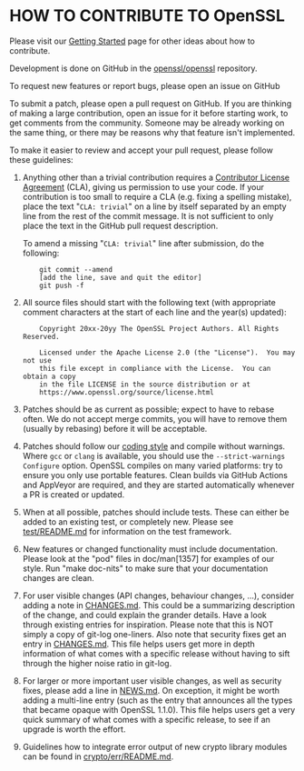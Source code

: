 HOW TO CONTRIBUTE TO OpenSSL
============================

Please visit our [Getting Started] page for other ideas about how to contribute.

  [Getting Started]: <https://www.openssl.org/community/getting-started.html>

Development is done on GitHub in the [openssl/openssl] repository.

  [openssl/openssl]: <https://github.com/openssl/openssl>

To request new features or report bugs, please open an issue on GitHub

To submit a patch, please open a pull request on GitHub.  If you are thinking
of making a large contribution, open an issue for it before starting work,
to get comments from the community.  Someone may be already working on
the same thing, or there may be reasons why that feature isn't implemented.

To make it easier to review and accept your pull request, please follow these
guidelines:

 1. Anything other than a trivial contribution requires a [Contributor
    License Agreement] (CLA), giving us permission to use your code.
    If your contribution is too small to require a CLA (e.g. fixing a spelling
    mistake), place the text "`CLA: trivial`" on a line by itself separated by
    an empty line from the rest of the commit message. It is not sufficient to
    only place the text in the GitHub pull request description.

    [Contributor License Agreement]: <https://www.openssl.org/policies/cla.html>

    To amend a missing "`CLA: trivial`" line after submission, do the following:

    ```
        git commit --amend
        [add the line, save and quit the editor]
        git push -f
    ```

 2. All source files should start with the following text (with
    appropriate comment characters at the start of each line and the
    year(s) updated):

    ```
        Copyright 20xx-20yy The OpenSSL Project Authors. All Rights Reserved.

        Licensed under the Apache License 2.0 (the "License").  You may not use
        this file except in compliance with the License.  You can obtain a copy
        in the file LICENSE in the source distribution or at
        https://www.openssl.org/source/license.html
    ```

 3. Patches should be as current as possible; expect to have to rebase
    often. We do not accept merge commits, you will have to remove them
    (usually by rebasing) before it will be acceptable.

 4. Patches should follow our [coding style] and compile without warnings.
    Where `gcc` or `clang` is available, you should use the
    `--strict-warnings` `Configure` option.  OpenSSL compiles on many varied
    platforms: try to ensure you only use portable features.  Clean builds via
    GitHub Actions and AppVeyor are required, and they are started automatically
    whenever a PR is created or updated.

    [coding style]: https://www.openssl.org/policies/technical/coding-style.html

 5. When at all possible, patches should include tests. These can
    either be added to an existing test, or completely new.  Please see
    [test/README.md](test/README.md) for information on the test framework.

 6. New features or changed functionality must include
    documentation. Please look at the "pod" files in doc/man[1357] for
    examples of our style. Run "make doc-nits" to make sure that your
    documentation changes are clean.

 7. For user visible changes (API changes, behaviour changes, ...),
    consider adding a note in [CHANGES.md](CHANGES.md).
    This could be a summarizing description of the change, and could
    explain the grander details.
    Have a look through existing entries for inspiration.
    Please note that this is NOT simply a copy of git-log one-liners.
    Also note that security fixes get an entry in [CHANGES.md](CHANGES.md).
    This file helps users get more in depth information of what comes
    with a specific release without having to sift through the higher
    noise ratio in git-log.

 8. For larger or more important user visible changes, as well as
    security fixes, please add a line in [NEWS.md](NEWS.md).
    On exception, it might be worth adding a multi-line entry (such as
    the entry that announces all the types that became opaque with
    OpenSSL 1.1.0).
    This file helps users get a very quick summary of what comes with a
    specific release, to see if an upgrade is worth the effort.

 9. Guidelines how to integrate error output of new crypto library modules
    can be found in [crypto/err/README.md](crypto/err/README.md).
